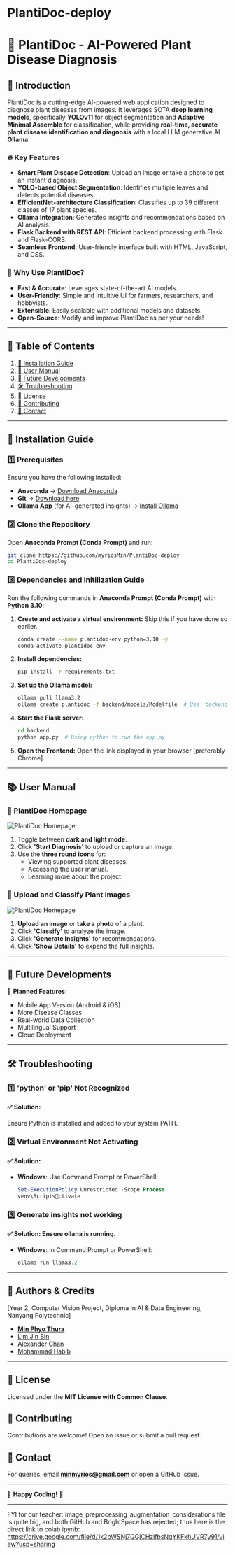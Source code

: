 # PlantiDoc-deploy

# 🌱 PlantiDoc - AI-Powered Plant Disease Diagnosis

## 🌟 Introduction
PlantiDoc is a cutting-edge AI-powered web application designed to diagnose plant diseases from images. It leverages SOTA **deep learning models**, specifically **YOLOv11** for object segmentation and **Adaptive Minimal Assemble** for classification, while providing **real-time, accurate plant disease identification and diagnosis** with a local LLM generative AI **Ollama**.

### 🔥 Key Features
- **Smart Plant Disease Detection**: Upload an image or take a photo to get an instant diagnosis.
- **YOLO-based Object Segmentation**: Identifies multiple leaves and detects potential diseases.
- **EfficientNet-architecture Classification**: Classifies up to 39 different classes of 17 plant species. 
- **Ollama Integration**: Generates insights and recommendations based on AI analysis.
- **Flask Backend with REST API**: Efficient backend processing with Flask and Flask-CORS.
- **Seamless Frontend**: User-friendly interface built with HTML, JavaScript, and CSS.

### 🚀 Why Use PlantiDoc?
- **Fast & Accurate**: Leverages state-of-the-art AI models.
- **User-Friendly**: Simple and intuitive UI for farmers, researchers, and hobbyists.
- **Extensible**: Easily scalable with additional models and datasets.
- **Open-Source**: Modify and improve PlantiDoc as per your needs!

---

## 📖 Table of Contents
1. [🔧 Installation Guide](#-installation-guide)
2. [📖 User Manual](#-user-manual)
3. [🔮 Future Developments](#-future-developments)
4. [🛠️ Troubleshooting](#-troubleshooting)
5. [📜 License](#-license)
6. [🤝 Contributing](#-contributing)
7. [📧 Contact](#-contact)

---

## 🔧 Installation Guide
### **1️⃣ Prerequisites**
Ensure you have the following installed:
- **Anaconda** → [Download Anaconda](https://www.anaconda.com/products/distribution)
- **Git** → [Download here](https://git-scm.com/downloads)
- **Ollama App** (for AI-generated insights) → [Install Ollama](https://ollama.com/)

### **2️⃣ Clone the Repository**
Open **Anaconda Prompt (Conda Prompt)** and run:
```bash
git clone https://github.com/myriosMin/PlantiDoc-deploy
cd PlantiDoc-deploy
```

### **3️⃣ Dependencies and Initilization Guide**
Run the following commands in **Anaconda Prompt (Conda Prompt)** with **Python 3.10**:

1. **Create and activate a virtual environment:**
    Skip this if you have done so earlier.
    ```bash
    conda create --name plantidoc-env python=3.10 -y
    conda activate plantidoc-env  
    ```

2. **Install dependencies:**
    ```bash
    pip install -r requirements.txt
    ```

3. **Set up the Ollama model:**
    ```bash
    ollama pull llama3.2
    ollama create plantidoc -f backend/models/Modelfile  # Use 'backend\models\Modelfile' on Windows
    ```

4. **Start the Flask server:**
    ```bash
    cd backend
    python app.py  # Using python to run the app.py
    ```

5. **Open the Frontend:**
   Open the link displayed in your browser [preferably Chrome].

---

## 📚 User Manual
### 🌱 PlantiDoc Homepage
![PlantiDoc Homepage](backend/static/images/interface2.png)

1. Toggle between **dark and light mode**.
2. Click **'Start Diagnosis'** to upload or capture an image.
3. Use the **three round icons** for:
   - Viewing supported plant diseases.
   - Accessing the user manual.
   - Learning more about the project.

### 📸 Upload and Classify Plant Images
![PlantiDoc Homepage](backend/static/images/interface1.png)

1. **Upload an image** or **take a photo** of a plant.
2. Click **'Classify'** to analyze the image.
3. Click **'Generate Insights'** for recommendations.
4. Click **'Show Details'** to expand the full insights.

---

## 🔮 Future Developments
🚀 **Planned Features:**
- Mobile App Version (Android & iOS)
- More Disease Classes
- Real-world Data Collection
- Multilingual Support
- Cloud Deployment

---

## 🛠️ Troubleshooting
### **1️⃣ 'python' or 'pip' Not Recognized**
#### ✅ Solution:
Ensure Python is installed and added to your system PATH.

### **2️⃣ Virtual Environment Not Activating**
#### ✅ Solution:
- **Windows**: Use Command Prompt or PowerShell:
    ```powershell
    Set-ExecutionPolicy Unrestricted -Scope Process
    venv\Scriptsctivate
    ```

### **3️⃣ Generate insights not working**
#### ✅ Solution: Ensure ollana is running. 
- **Windows**: In Command Prompt or PowerShell:
    ```powershell
    ollama run llama3.2
    ```

---

## 💎 Authors & Credits
[Year 2, Computer Vision Project, Diploma in AI & Data Engineering, Nanyang Polytechnic]
- [**Min Phyo Thura**](https://github.com/your-github-handle)  
- [Lim Jin Bin](https://github.com/LimJinBin32)  
- [Alexander Chan](https://github.com/Redbeanchan)  
- [Mohammad Habib](https://github.com/habibmohammad35)

---

## 📜 License
Licensed under the **MIT License with Common Clause**.

## 🤝 Contributing
Contributions are welcome! Open an issue or submit a pull request.

## 📧 Contact
For queries, email **[minmyrios@gmail.com](mailto:minmyrios@gmail.com)** or open a GitHub issue.

---

🚀 **Happy Coding!** 🌱

---

FYI for our teacher: image_preprocessing_augmentation_considerations file is quite big, and both GitHub and BrightSpace has rejected; thus here is the direct link to colab ipynb: https://drive.google.com/file/d/1k2bWSNj7GGjCHzifbsNqYKFkhUVR7y91/view?usp=sharing
